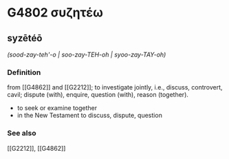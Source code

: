 # G4802 συζητέω

## syzētéō

_(sood-zay-teh'-o | soo-zay-TEH-oh | syoo-zay-TAY-oh)_

### Definition

from [[G4862]] and [[G2212]]; to investigate jointly, i.e., discuss, controvert, cavil; dispute (with), enquire, question (with), reason (together).

- to seek or examine together
- in the New Testament to discuss, dispute, question

### See also

[[G2212]], [[G4862]]

